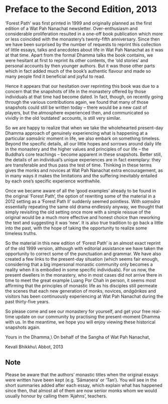 Preface to the Second Edition, 2013
===================================

‘Forest Path’ was first printed in 1999 and originally planned as the
first edition of a Wat Pah Nanachat newsletter. Over-enthusiasm and
considerable proliferation resulted in a one-off book publication which
more or less coincided with the monastery’s twenty-fifth anniversary.
Since then we have been surprised by the number of requests to reprint
this collection of little essays, talks and anecdotes about life in Wat
Pah Nanachat as it was at that time. Apart from the formal Dhamma talks
the book contains, we were hesitant at first to reprint its other
contents, the ‘old stories’ and personal accounts by then younger
authors. But it was those other parts which in fact added much of the
book’s authentic flavour and made so many people find it beneficial and
joyful to read.

Hence it appears that our hesitation over reprinting this book was due
to a concern that the snapshots of life in the monastery offered by
those individuals at that time had become dated. In fact, though, on
recently going through the various contributions again, we found that
many of those snapshots could still be written today – there would be a
new cast of players, but the atmosphere experienced then, and
communicated so vividly in the old ‘outdated’ accounts, is still very
similar.

So we are happy to realize that when we take the wholehearted
present-day Dhamma approach of genuinely experiencing what is happening
at a particular *saṃsāric* moment in life, we also embark on something
timeless. Beyond the specific details, all our little hopes and sorrows
around daily life in the monastery and the higher values and principles
of our life – the Buddha’s core teachings – become apparent in these
snapshots. Better still, the details of an individual’s unique
experiences are in fact exemplary: they are transferable and thus pass
the test of time. Thinking in these terms gives the monks and novices at
Wat Pah Nanachat extra encouragement, as in many ways it makes the
limitations and the suffering inevitably entailed by each one’s specific
experience worthwhile.

Once we became aware of all the ‘good examples’ already to be found in
the original ‘Forest Path’, the option of rewriting some of the material
in a 2012 setting as a ‘Forest Path II’ suddenly seemed pointless. With
*saṃsāra* essentially repeating the same old drama endlessly anyway, we
thought that simply revisiting the old setting once more with a simple
reissue of the original would be a much more effective and honest choice
than reworking the text and suggesting it was ‘new’. It is also true
tradition to go back a little into the past, with the hope of taking the
opportunity to realize some timeless truths.

So the material in this new edition of ‘Forest Path’ is an almost exact
reprint of the old 1999 version, although with editorial assistance we
have taken the opportunity to correct some of the punctuation and
grammar. We have also created a few links to the present-day situation
(which seems fair enough, considering that a big impersonal monastic
community only becomes a reality when it is embodied in some specific
individuals). For us now, the present dwellers in the monastery, who in
most cases did not arrive there in time to meet the great example Luang
Por Chah in person, it seems most affirming that the principles of
monastic life as his disciples still permeate the scenes that each new
generation of monks, novices, *anāgārikas* and visitors has been
continuously experiencing at Wat Pah Nanachat during the past
thirty-five years.

So please come and see our monastery for yourself, and get your free
real-time update on our community by practising the present-moment
Dhamma with us. In the meantime, we hope you will enjoy viewing these
historical snapshots again.

Yours in the Dhamma,\\
On behalf of the Sangha of Wat Pah Nanachat,

Kevali Bhikkhu\\
Abbot, 2013

Note
----

Please be aware that the authors’ monastic titles when the original
essays were written have been kept (e.g. ‘Sāmaṇera’ or ‘Tan’). You will
see in the short summaries added after each essay, which explain what
has happened since then, that almost all of them are now senior monks
whom we would usually honour by calling them ‘Ajahns’, teachers.

